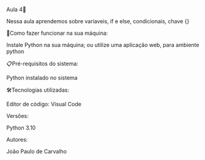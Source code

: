 Aula 4🚀

Nessa aula aprendemos sobre variaveis, if e else, condicionais, chave {}

🔌Como fazer funcionar na sua máquina:

Instale Python na sua máquina;
ou utilize uma aplicação web, para ambiente python

📋Pré-requisitos do sistema:

Python instalado no sistema

🛠️Tecnologias utilizadas:

Editor de código: Visual Code

Versões:

Python 3.10

Autores:

João Paulo de Carvalho
